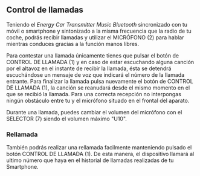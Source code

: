 ## Control de llamadas

Teniendo el *Energy Car Transmitter Music Bluetooth* sincronizado con tu móvil o smartphone y sintonizado a la misma frecuencia que la radio de tu coche, podrás recibir llamadas y utilizar el MICRÓFONO (2) para hablar mientras conduces gracias a la función manos libres.

Para contestar una llamada únicamente tienes que pulsar el botón de CONTROL DE LLAMADA (1) y en caso de estar escuchando alguna canción por el altavoz en el instante de recibir la llamada, ésta se detendrá escuchándose un mensaje de voz que indicará el número de la llamada entrante. Para finalizar la llamada pulsa nuevamente el botón de CONTROL DE LLAMADA (1), la canción se reanudará desde el mismo momento en el que se recibió la llamada. 
Para una correcta recepción no interpongas ningún obstáculo entre tu y el micrófono situado en el frontal del aparato.

Durante una llamada, puedes cambiar el volumen del micrófono con el SELECTOR (7) siendo el volumen máximo "U10".

### Rellamada

También podrás realizar una rellamada facilmente manteniendo pulsado el botón CONTROL DE LLAMADA (1). De esta manera, el dispositivo llamará al ultimo número que haya en el historial de llamadas realizadas de tu Smartphone.
